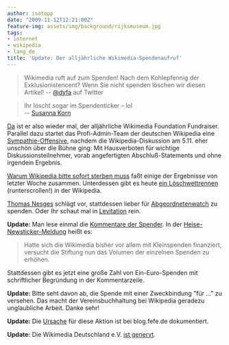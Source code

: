 ```yaml
---
author: isotopp
date: "2009-11-12T12:21:00Z"
feature-img: assets/img/background/rijksmuseum.jpg
tags:
- internet
- wikipedia
- lang_de
title: 'Update: Der alljährliche Wikimedia-Spendenaufruf'
---
```


> Wikimedia ruft auf zum Spenden! Nach dem Kohlepfennig der
> Exklusionistencent? Wenn Sie nicht spenden löschen wir diesen Artikel!
>  -- [@dyfa](https://twitter.com/dyfustic/status/5615454591) auf Twitter
 
> Ihr löscht sogar im Spendenticker – lol   
> -- [Susanna Korn](http://blog.wikimedia.de/2009/11/12/kurz-zum-spendenticker/#comment-1434)


[Da](http://wikimediafoundation.org/wiki/Support_Wikipedia/de?utm_source=2009_Notice1&utm_medium=sitenotice&utm_campaign=fundraiser2009)
ist er also wieder mal, der alljährliche Wikimedia Foundation Fundraiser.
Parallel dazu startet das Profi-Admin-Team der deutschen Wikipedia eine
[Sympathie-Offensive](http://blog.fefe.de/?ts=b4071302), nachdem die
Wikipedia-Diskussion am 5.11. eher unschön über die Bühne ging: Mit
Hausverboten für wichtige Diskussionsteilnehmer, vorab angefertigten
Abschluß-Statements und ohne irgendein Ergebnis.


[Warum Wikipedia bitte sofort sterben muss](http://schmidtlepp.tumblr.com/post/235042801/warum-die-wikipedia-bitte-sofort-sterben-muss-bitte)
faßt einige der Ergebnisse von letzter Woche zusammen. Unterdessen gibt es
heute
[ein Löschwettrennen](http://de.wikipedia.org/wiki/Wikipedia:L%C3%B6schkandidaten/11._November_2009#Phone_Operation_Center)
(runterscrollen!) in der Wikipedia.

[Thomas Nesges](http://blog.thomasnesges.de/archives/1298-Staerke-Wikipedia-fuer-die-Zukunft.html)
schlägt vor, stattdessen lieber für
[Abgeordnetenwatch](https://www.abgeordnetenwatch.de/weitere-756-0.html) zu
spenden. Oder Ihr schaut mal in
[Levitation](http://twitter.com/Scytale/status/5618990337) rein.

**Update:** Man lese einmal die 
[Kommentare der Spender](https://secure.wikimedia.de/spenden/list.php?datum=2009-11). In der
[Heise-Newsticker-Meldung](http://www.heise.de/newsticker/meldung/Wikimedia-Foundation-sammelt-Spenden-856463.html)
heißt es:

> Hatte sich die Wikimedia bisher vor allem mit Kleinspenden finanziert,
> versucht die Stiftung nun das Volumen der einzelnen Spenden zu erhöhen.

Stattdessen gibt es jetzt eine große Zahl von Ein-Euro-Spenden mit
schriftlicher Begründung in der Kommentarzeile.

**Update:** Bitte seht davon ab, die Spende mit einer Zweckbindung "für ..."
zu versehen. Das macht der Vereinsbuchhaltung bei Wikipedia geradezu
unglaubliche Arbeit. Danke sehr!

**Update:** Die [Ursache](http://blog.fefe.de/?ts=b4052596) für diese Aktion
ist bei blog.fefe.de dokumentiert.

**Update:** Die Wikimedia Deutschland e.V. 
[ist genervt](http://blog.wikimedia.de/2009/11/12/kurz-zum-spendenticker/).
